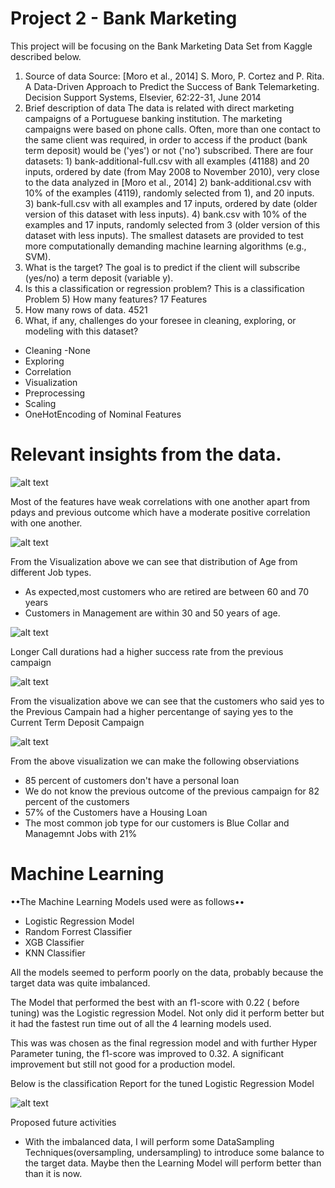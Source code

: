 # Project 2 - Bank Marketing

 

This project will be focusing on the  Bank Marketing Data Set from Kaggle described below.

1) Source of data
Source:
[Moro et al., 2014] S. Moro, P. Cortez and P. Rita. A Data-Driven Approach to Predict the Success of Bank Telemarketing. Decision Support Systems, Elsevier, 62:22-31, June 2014
2) Brief description of data
The data is related with direct marketing campaigns of a Portuguese banking institution. The marketing campaigns were based on phone calls. Often, more than one contact to the same client was required, in order to access if the product (bank term deposit) would be ('yes') or not ('no') subscribed.
There are four datasets: 1) bank-additional-full.csv with all examples (41188) and 20 inputs, ordered by date (from May 2008 to November 2010), very close to the data analyzed in [Moro et al., 2014] 2) bank-additional.csv with 10% of the examples (4119), randomly selected from 1), and 20 inputs. 3) bank-full.csv with all examples and 17 inputs, ordered by date (older version of this dataset with less inputs). 4) bank.csv with 10% of the examples and 17 inputs, randomly selected from 3 (older version of this dataset with less inputs). The smallest datasets are provided to test more computationally demanding machine learning algorithms (e.g., SVM).
3) What is the target?
The goal is to predict if the client will subscribe (yes/no) a term deposit (variable y).
4) Is this a classification or regression problem?
This is a classification Problem 5) How many features?
17 Features
6) How many rows of data.
4521
7) What, if any, challenges do your foresee in cleaning, exploring, or modeling with this dataset?
- Cleaning
 -None
- Exploring
- Correlation
- Visualization
- Preprocessing
- Scaling
- OneHotEncoding of Nominal Features


# Relevant insights from the data.


![alt text](https://github.com/gatimo256/project2/blob/58ba4abe8868a2775c10ef72999525d5db015bca/Corr.png)


Most of the features have weak correlations with one another apart from pdays and previous outcome which have a moderate positive correlation with one another.

![alt text](https://github.com/gatimo256/project2/blob/ef01c0fd9cbdc07a0750e228a4461da3eee8d4bb/Box%20Plot.png)


From the Visualization above we can see that distribution of Age from different Job types.
* As expected,most customers who are retired are between 60 and 70 years
* Customers in Management are within 30 and 50 years of age.


![alt text](https://github.com/gatimo256/project2/blob/ef01c0fd9cbdc07a0750e228a4461da3eee8d4bb/Poutcome.png)

Longer Call durations had a higher success rate from the previous campaign

![alt text](https://github.com/gatimo256/project2/blob/ef01c0fd9cbdc07a0750e228a4461da3eee8d4bb/Percentage%20Yes:No.png)


From the visualization above we can see that the customers who said yes to the Previous Campain had a higher percentange of saying yes to the Current Term Deposit Campaign

![alt text](https://github.com/gatimo256/project2/blob/ef01c0fd9cbdc07a0750e228a4461da3eee8d4bb/Pie%20charts.png)

From the above visualization we can make the following observiations
* 85 percent of customers don't have a personal loan
* We do not know the previous outcome of the previous campaign for 82 percent of the customers
* 57% of the Customers have a Housing Loan
* The most common job type for our customers is Blue Collar and Managemnt Jobs with 21%


# Machine Learning

••The Machine Learning Models used were as follows••
- Logistic Regression Model
- Random Forrest Classifier
- XGB Classifier
- KNN Classifier


All the models seemed to perform poorly on the data, probably because the target data was quite imbalanced. 

The Model that performed the best  with an f1-score with 0.22 ( before tuning) was the Logistic regression Model. 
Not only did it perform better but it had the fastest run time out of all the 4 learning models used. 

This was was chosen as the final regression model and with further Hyper Parameter tuning, the f1-score was improved to 0.32. A significant improvement but still not good for a production model. 

Below is the classification Report for the tuned Logistic Regression Model

![alt text](https://github.com/gatimo256/project2/blob/8a74bfe1270513f3cc7b2bf915b3a79af7b0cd24/Screen%20Shot%202023-04-06%20at%2013.46.16.png)


Proposed future activities
- With the imbalanced data, I will perform some DataSampling Techniques(oversampling, undersampling) to introduce some balance to the target data. Maybe then the Learning Model will perform better than than it is now. 

